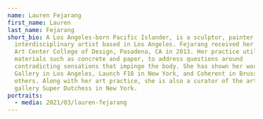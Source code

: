 ```yaml
---
name: Lauren Fejarang
first_name: Lauren
last_name: Fejarang
short_bio: A Los Angeles-born Pacific Islander, is a sculptor, painter and
  interdisciplinary artist based in Los Angeles. Fejarang received her MFA from
  Art Center College of Design, Pasadena, CA in 2013. Her practice utilizes
  materials such as concrete and paper, to address questions around
  contradicting sensations that impinge the body. She has shown her work at MiM
  Gallery in Los Angeles, Launch F18 in New York, and Coherent in Brussels among
  others. Along with her art practice, she is also a curator of the artist-run
  gallery Super Dutchess in New York.
portraits:
  - media: 2021/03/lauren-fejarang
---
```

